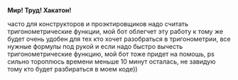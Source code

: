 **Мир! Труд! Хакатон!**

часто для конструкторов и проэктировщиков надо считать тригонометрические функции, мой бот облегчет эту работу
к тому же будет очень удобен для тех кто хочет разобраться в тригонометрии, все нужные формулы под рукой и 
если надо быстро вычесть тригонометрические функцию, мой бот тоже придет на помошь, 
ps сильно тороплюсь времени меньше 10 минут осталась, не завидую тому кто будет разбираться в моем коде))




